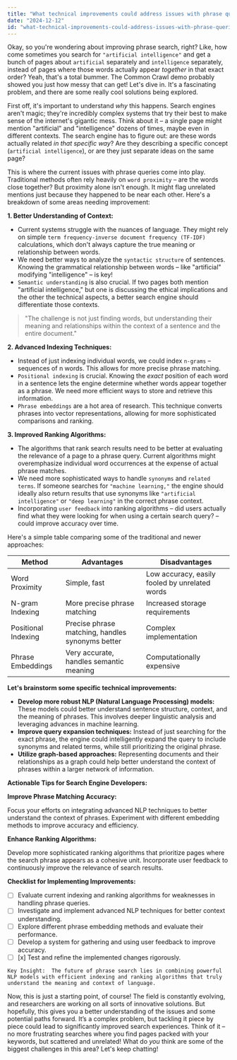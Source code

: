 ```yaml
---
title: "What technical improvements could address issues with phrase queries in search engines, such as those discussed in the Common Crawl demo?"
date: "2024-12-12"
id: "what-technical-improvements-could-address-issues-with-phrase-queries-in-search-engines-such-as-those-discussed-in-the-common-crawl-demo"
---
```


Okay, so you're wondering about improving phrase search, right?  Like, how come sometimes you search for `"artificial intelligence"` and get a bunch of pages about `artificial` separately and `intelligence` separately, instead of pages where those words actually appear *together* in that exact order?  Yeah, that's a total bummer. The Common Crawl demo probably showed you just how messy that can get!  Let's dive in.  It's a fascinating problem, and there are some really cool solutions being explored.

First off, it's important to understand *why* this happens.  Search engines aren't magic; they're incredibly complex systems that try their best to make sense of the internet's gigantic mess.  Think about it –  a single page might mention "artificial" and "intelligence" dozens of times, maybe even in different contexts.  The search engine has to figure out: are these words actually related *in that specific way*? Are they describing a specific concept (`artificial intelligence`), or are they just separate ideas on the same page?

This is where the current issues with phrase queries come into play.  Traditional methods often rely heavily on `word proximity` – are the words close together?  But proximity alone isn't enough.  It might flag unrelated mentions just because they happened to be near each other.  Here's a breakdown of some areas needing improvement:

**1. Better Understanding of Context:**

* Current systems struggle with the nuances of language.  They might rely on simple `term frequency-inverse document frequency (TF-IDF)` calculations, which don't always capture the true meaning or relationship between words.
* We need better ways to analyze the `syntactic structure` of sentences.  Knowing the grammatical relationship between words – like "artificial" modifying "intelligence" – is key!
*  `Semantic understanding` is also crucial.  If two pages both mention "artificial intelligence," but one is discussing the ethical implications and the other the technical aspects, a better search engine should differentiate those contexts.

> "The challenge is not just finding words, but understanding their meaning and relationships within the context of a sentence and the entire document."


**2. Advanced Indexing Techniques:**

*  Instead of just indexing individual words, we could index `n-grams` – sequences of n words.  This allows for more precise phrase matching.
*  `Positional indexing` is crucial.  Knowing the *exact* position of each word in a sentence lets the engine determine whether words appear together as a phrase.  We need more efficient ways to store and retrieve this information.
*  `Phrase embeddings` are a hot area of research.  This technique converts phrases into vector representations, allowing for more sophisticated comparisons and ranking.


**3. Improved Ranking Algorithms:**

*  The algorithms that rank search results need to be better at evaluating the relevance of a page to a phrase query.  Current algorithms might overemphasize individual word occurrences at the expense of actual phrase matches.
*  We need more sophisticated ways to handle `synonyms` and `related terms`.  If someone searches for `"machine learning,"` the engine should ideally also return results that use synonyms like `"artificial intelligence"` or `"deep learning"` in the correct phrase context.
* Incorporating `user feedback` into ranking algorithms – did users actually find what they were looking for when using a certain search query? –  could improve accuracy over time.


Here's a simple table comparing some of the traditional and newer approaches:


| Method                    | Advantages                                       | Disadvantages                                    |
|--------------------------|---------------------------------------------------|-------------------------------------------------|
| Word Proximity             | Simple, fast                                    | Low accuracy, easily fooled by unrelated words |
| N-gram Indexing           | More precise phrase matching                     | Increased storage requirements                  |
| Positional Indexing       | Precise phrase matching, handles synonyms better   | Complex implementation                          |
| Phrase Embeddings         | Very accurate, handles semantic meaning          | Computationally expensive                        |


**Let's brainstorm some specific technical improvements:**


* **Develop more robust NLP (Natural Language Processing) models:**  These models could better understand sentence structure, context, and the meaning of phrases.  This involves deeper linguistic analysis and leveraging advances in machine learning.
* **Improve query expansion techniques:**  Instead of just searching for the exact phrase, the engine could intelligently expand the query to include synonyms and related terms, while still prioritizing the original phrase.
* **Utilize graph-based approaches:**  Representing documents and their relationships as a graph could help better understand the context of phrases within a larger network of information.


**Actionable Tips for Search Engine Developers:**

**Improve Phrase Matching Accuracy:**

Focus your efforts on integrating advanced NLP techniques to better understand the context of phrases. Experiment with different embedding methods to improve accuracy and efficiency.

**Enhance Ranking Algorithms:**

Develop more sophisticated ranking algorithms that prioritize pages where the search phrase appears as a cohesive unit. Incorporate user feedback to continuously improve the relevance of search results.


**Checklist for Implementing Improvements:**

- [ ] Evaluate current indexing and ranking algorithms for weaknesses in handling phrase queries.
- [ ] Investigate and implement advanced NLP techniques for better context understanding.
- [ ] Explore different phrase embedding methods and evaluate their performance.
- [ ] Develop a system for gathering and using user feedback to improve accuracy.
- [ ] [x] Test and refine the implemented changes rigorously.

```
Key Insight:  The future of phrase search lies in combining powerful NLP models with efficient indexing and ranking algorithms that truly understand the meaning and context of language.
```


Now, this is just a starting point, of course! The field is constantly evolving, and researchers are working on all sorts of innovative solutions.  But hopefully, this gives you a better understanding of the issues and some potential paths forward.  It’s a complex problem, but tackling it piece by piece could lead to significantly improved search experiences.  Think of it – no more frustrating searches where you find pages packed with your keywords, but scattered and unrelated! What do *you* think are some of the biggest challenges in this area?  Let's keep chatting!
